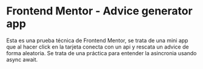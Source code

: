 # Frontend Mentor - Advice generator app

Esta es una prueba técnica de Frontend Mentor, se trata de una mini app que al hacer click en la tarjeta conecta con un api y rescata un advice de forma aleatoria. Se trata de una práctica para entender la asincronia usando async await.


